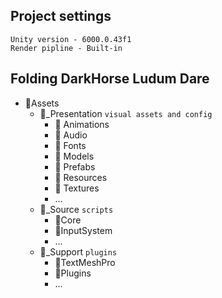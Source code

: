 ## Project settings
```
Unity version - 6000.0.43f1
Render pipline - Built-in
```

## Folding DarkHorse Ludum Dare
- :open_file_folder:Assets
  - :open_file_folder:_Presentation   `visual assets and config`
    - :open_file_folder: Animations
    - :open_file_folder: Audio
    - :open_file_folder: Fonts
    - :open_file_folder: Models
    - :open_file_folder: Prefabs
    - :open_file_folder: Resources
    - :open_file_folder: Textures
    - ...
  - :open_file_folder:_Source  `scripts`
    - :open_file_folder:Core
    - :open_file_folder:InputSystem
    - ...
  - :open_file_folder:_Support  `plugins`
    - :open_file_folder:TextMeshPro
    - :open_file_folder:Plugins
    - ...
